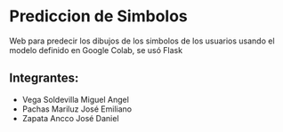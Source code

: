 # Prediccion de Simbolos

Web para predecir los dibujos de los simbolos de los usuarios usando el modelo
definido en Google Colab, se usó Flask

## Integrantes:

- Vega Soldevilla Miguel Angel
- Pachas Mariluz José Emiliano
- Zapata Ancco José Daniel
